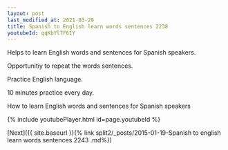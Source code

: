 ```yaml
---
layout: post
last_modified_at: 2021-03-29
title: Spanish to English learn words sentences 2238 
youtubeId: qqKbYl7F6IY
---
```

 
 
Helps to learn English words and sentences for Spanish speakers.

Opportunitiy to repeat the words sentences. 

Practice English language. 
 
10 minutes practice every day. 
 
How to learn English words and sentences for Spanish speakers 
 
{% include youtubePlayer.html id=page.youtubeId %}
 
 
[Next]({{ site.baseurl }}{% link  split2/_posts/2015-01-19-Spanish to english learn words sentences 2243 .md%})
 
